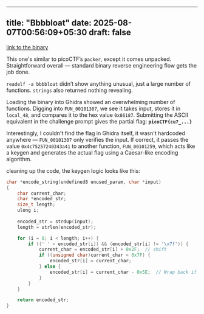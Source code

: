 
---
title: "Bbbbloat"
date: 2025-08-07T00:56:09+05:30
draft: false
---

[link to the binary](https://https://play.picoctf.org/practice/challenge/255)

This one's similar to picoCTF’s `packer`, except it comes unpacked. Straightforward overall — standard binary reverse engineering flow gets the job done.

`readelf -a bbbbloat` didn’t show anything unusual, just a large number of functions. `strings` also returned nothing revealing.

Loading the binary into Ghidra showed an overwhelming number of functions. Digging into `FUN_00101307`, we see it takes input, stores it in `local_48`, and compares it to the hex value `0x86187`. Submitting the ASCII equivalent in the challenge prompt gives the partial flag:
**`picoCTF{cu7_...}`**

Interestingly, I couldn't find the flag in Ghidra itself, it wasn't hardcoded anywhere — `FUN_00101307` only verifies the input. If correct, it passes the value `0x4c75257240343a41` to another function, `FUN_00101259`, which acts like a keygen and generates the actual flag using a Caesar-like encoding algorithm.

cleaning up the code, the keygen logic looks like this:

```c
char *encode_string(undefined8 unused_param, char *input)
{
    char current_char;
    char *encoded_str;
    size_t length;
    ulong i;
    
    encoded_str = strdup(input);               
    length = strlen(encoded_str);          

    for (i = 0; i < length; i++) {
        if ((' ' < encoded_str[i]) && (encoded_str[i] != '\x7f')) {
            current_char = encoded_str[i] + 0x2F;  // shift
            if ((unsigned char)current_char < 0x7F) {
                encoded_str[i] = current_char;
            } else {
                encoded_str[i] = current_char - 0x5E;  // Wrap back if it exceeds printable range
            }
        }
    }

    return encoded_str;
}
```

